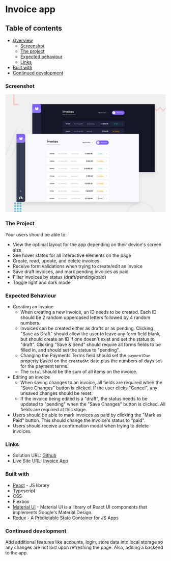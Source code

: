 # Invoice app



## Table of contents

- [Overview](#overview)
  - [Screenshot](#screenshot)
  - [The project](#the-project)
  - [Expected behaviour](#expected-behaviour)
  - [Links](#links)
- [Built with](#built-with)
- [Continued development](#continued-development)

### Screenshot
![Design preview for the Invoice app coding challenge](./preview.jpg)


### The Project

Your users should be able to:

- View the optimal layout for the app depending on their device's screen size
- See hover states for all interactive elements on the page
- Create, read, update, and delete invoices
- Receive form validations when trying to create/edit an invoice
- Save draft invoices, and mark pending invoices as paid
- Filter invoices by status (draft/pending/paid)
- Toggle light and dark mode

### Expected Behaviour

- Creating an invoice
  - When creating a new invoice, an ID needs to be created. Each ID should be 2 random uppercased letters followed by 4 random numbers.
  - Invoices can be created either as drafts or as pending. Clicking "Save as Draft" should allow the user to leave any form field blank, but should create an ID if one doesn't exist and set the status to "draft". Clicking "Save & Send" should require all forms fields to be filled in, and should set the status to "pending".
  - Changing the Payments Terms field should set the `paymentDue` property based on the `createdAt` date plus the numbers of days set for the payment terms.
  - The `total` should be the sum of all items on the invoice.
- Editing an invoice
  - When saving changes to an invoice, all fields are required when the "Save Changes" button is clicked. If the user clicks "Cancel", any unsaved changes should be reset.
  - If the invoice being edited is a "draft", the status needs to be updated to "pending" when the "Save Changes" button is clicked. All fields are required at this stage.
- Users should be able to mark invoices as paid by clicking the "Mark as Paid" button. This should change the invoice's status to "paid".
- Users should receive a confirmation modal when trying to delete invoices.

### Links

- Solution URL: [Github](https://github.com/bilanoo/invoice)
- Live Site URL: [Invoice App](https://invoice-app-by-bilal-khan.netlify.app)

### Built with
- [React](https://reactjs.org/) - JS library
- Typescript
- CSS
- Flexbox
- [Material UI](https://mui.com/material-ui/getting-started/) - Material UI is a library of React UI components that implements Google's Material Design.
- [Redux](https://redux.js.org/) - A Predictable State Container for JS Apps

### Continued development

Add additional features like accounts, login, store data into local storage so any changes are not lost upon refreshing the page. Also, adding a backend to the app.

